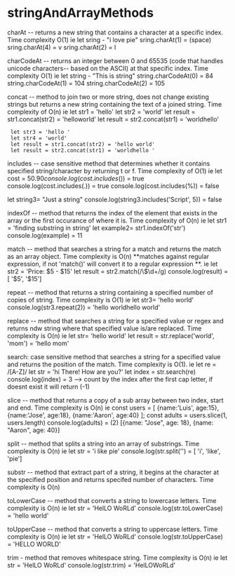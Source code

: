 # stringAndArrayMethods

charAt -- returns a new string that contains a character at a specific index. Time complexity O(1)
  ie let sring - "i love pie" 
        sring.charAt(1) =     (space)
        sring.charAt(4) = v
        sring.charAt(2) = l
        
charCodeAt -- returns an integer between 0 and 65535 (code that handles unicode characters-- based on the ASCII) at that specific index. Time complexity O(1) 
 ie let string - "This is string"
        string.charCodeAt(0) = 84
        string.charCodeAt(1) = 104
        string.charCodeAt(2) = 105
        
concat -- method to join two or more string, does not change existing strings but returns a new string containing the text of a joined string. Time complexity of O(n)
  ie let str1 = 'hello'
     let str2 = 'world'
     let result = str1.concat(str2) = 'helloworld'
     let result = str2.concat(str1) = 'worldhello'
     
     let str3 = 'hello '
     let str4 = 'world'
     let result = str1.concat(str2) = 'hello world'
     let result = str2.concat(str1) = 'worldhello '
     
includes -- case sensitive method that determines whether it contains specified string/character by returning t or f. Time complexity of O(1)
  ie let cost = $50.90
  console.log(cost.includes($)) = true
  console.log(cost.includes(.)) = true
  console.log(cost.includes(%)) = false 
  
  let string3= "Just a string"
  console.log(string3.includes('Script', 5)) = false
  
indexOf -- method that returns the index of the element that exists in the array or the first occurance of where it is. Time complexity of O(n)
  ie let str1 = 'finding substring in string'
  let example2= str1.indexOf('str')
  console.log(example) = 11
  
match -- method that searches a string for a match and returns the match as an array object. Time complexity is O(n) **matches against regular expression, if not 'match()' will convert it to a regular expression **. 
  ie let str2 = 'Price: $5 - $15'
  let result = str2.match(/\$\d+/g)
  console.log(result) = [ '$5', '$15']
  
repeat -- method that returns a string containing a specified number of copies of string. Time complexity is O(1)
  ie let str3= 'hello world'
  console.log(str3.repeat(2)) = 'hello worldhello world'
  
replace -- method that searches a string for a specified value or regex and returns ndw string where that specified value is/are replaced. Time complexity is O(n)
  ie let str= 'hello world'
  let result = str.replace('world', 'mom') = 'hello mom'

search: case sensitive method that searches a string for a specified value and returns the position of the match. Time complexity is O(1).
  ie let re = /[A-Z]/
  let str = 'hi There! How are you?'
  let index = str.search(re)
  console.log(index) = 3 --> count by the index after the first cap letter, if doesnt exist it will return (-1)
  
slice -- method that returns a copy of a sub array between two index, start and end. Time complexity is O(n)
  ie const users = [ {name:'Luis', age:15}, {name:'Jose', age:18}, {name:'Aaron', age:40} ];
  const adults = users.slice(1, users.length) 
  console.log(adults) = (2) [{name: "Jose", age: 18}, {name: "Aaron", age: 40}]

split -- method that splits a string into an array of substrings. Time complexity is O(n)
  ie let str = 'i like pie'
  console.log(str.split('') = [ 'i', 'like', 'pie']
  
substr -- method that extract part of a string, it begins at the character at the specified position and returns specifed number of characters. Time complexity is O(n)

toLowerCase -- method that converts a string to lowercase letters. Time complexity is O(n)
  ie let str = 'HelLO WoRLd' 
  console.log(str.toLowerCase) = 'hello world'

toUpperCase -- method that converts a string to uppercase letters. Time complexity is O(n)
  ie let str = 'HelLO WoRLd' 
  console.log(str.toUpperCase) = 'HELLO WORLD'

trim - method that removes whitespace string. Time complexity is O(n)
ie let str = 'HelLO WoRLd' 
  console.log(str.trim) = 'HelLOWoRLd'
